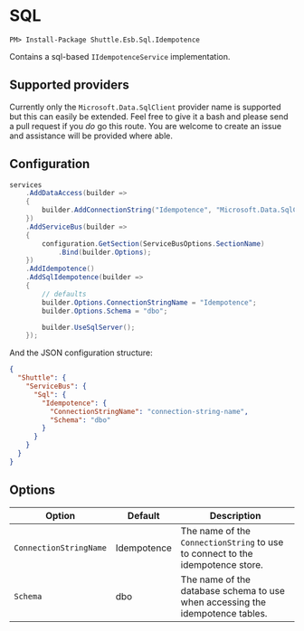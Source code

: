 # SQL

```
PM> Install-Package Shuttle.Esb.Sql.Idempotence
```

Contains a sql-based `IIdempotenceService` implementation.

## Supported providers

Currently only the `Microsoft.Data.SqlClient` provider name is supported but this can easily be extended.  Feel free to give it a bash and please send a pull request if you *do* go this route.  You are welcome to create an issue and assistance will be provided where able.

## Configuration

```c#
services
    .AddDataAccess(builder =>
    {
        builder.AddConnectionString("Idempotence", "Microsoft.Data.SqlClient");
    })
    .AddServiceBus(builder =>
    {
        configuration.GetSection(ServiceBusOptions.SectionName)
            .Bind(builder.Options);
    })
    .AddIdempotence()
    .AddSqlIdempotence(builder =>
    {
        // defaults
        builder.Options.ConnectionStringName = "Idempotence";
        builder.Options.Schema = "dbo";

        builder.UseSqlServer();
    });
```

And the JSON configuration structure:

```json
{
  "Shuttle": {
    "ServiceBus": {
      "Sql": {
        "Idempotence": {
          "ConnectionStringName": "connection-string-name",
          "Schema": "dbo"
        }
      }
    }
  }
}
```

## Options

| Option | Default	| Description | 
| --- | --- | --- |
| `ConnectionStringName` | Idempotence | The name of the `ConnectionString` to use to connect to the idempotence store. |
| `Schema`	 | dbo | The name of the database schema to use when accessing the idempotence tables. |
